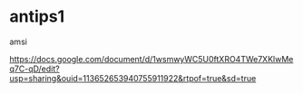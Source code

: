 # antips1
amsi

https://docs.google.com/document/d/1wsmwyWC5U0ftXRO4TWe7XKlwMeq7C-qD/edit?usp=sharing&ouid=113652653940755911922&rtpof=true&sd=true
